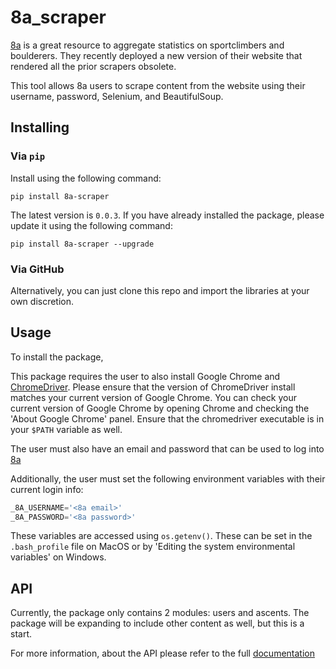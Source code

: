 # 8a_scraper

[8a](https://www.8a.nu/) is a great resource to aggregate statistics on sportclimbers and boulderers. They recently deployed a new version of their website that rendered all the prior scrapers obsolete.

This tool allows 8a users to scrape content from the website using their username, password, Selenium, and BeautifulSoup.

## Installing

### Via `pip`

Install using the following command:

`pip install 8a-scraper`

The latest version is `0.0.3`. If you have already installed the package, please update it using the following command:

`pip install 8a-scraper --upgrade`

### Via GitHub

Alternatively, you can just clone this repo and import the libraries at your own discretion.

## Usage

To install the package,

This package requires the user to also install Google Chrome and [ChromeDriver](https://chromedriver.chromium.org/downloads).
Please ensure that the version of ChromeDriver install matches your current version of Google Chrome. You can check your current version of Google Chrome by opening Chrome and checking the 'About Google Chrome' panel. Ensure that the chromedriver executable is in your `$PATH` variable as well.

The user must also have an email and password that can be used to log into [8a](https://www.8a.nu/)

Additionally, the user must set the following environment variables with their current login info:

```python
_8A_USERNAME='<8a email>'
_8A_PASSWORD='<8a password>'
```

These variables are accessed using `os.getenv()`. These can be set in the `.bash_profile` file on MacOS or by 'Editing the system environmental variables' on Windows.

## API

Currently, the package only contains 2 modules: users and ascents.
The package will be expanding to include other content as well, but this is a start.

For more information, about the API please refer to the full [documentation](https://github.com/vishaalagartha/8a_scraper/blob/master/API.md)
